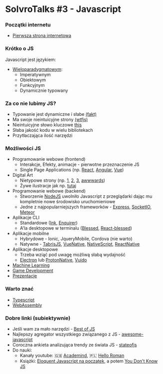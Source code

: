 # SolvroTalks #3 - Javascript
### Początki internetu

 - [Pierwsza strona internetowa](http://info.cern.ch/)

### Krótko o JS
Javascript jest językiem:
- [Wieloparadygmatowym](https://codesandbox.io/s/solvro-talks-javascript-ec116):
	- Imperatywnym
	- Obiektowym
	- Funkcyjnym
	- Dynamicznie typowany

### Za co nie lubimy JS?
-   Typowanie jest dynamiczne i słabe [(fakt)](https://pl.wikipedia.org/wiki/Typowanie_s%C5%82abe)
-   Ma swoje nieintuicyjne strony  [(wtfjs)](https://github.com/denysdovhan/wtfjs)
-   Nieintuicyjne słowo kluczowe  [this](https://pl.wikipedia.org/wiki/This_(programowanie_obiektowe))
-   Słaba jakość kodu w wielu bibliotekach
-   Przytłaczająca ilość narzędzi

### Możliwości JS
- Programowanie webowe (frontend)
	- Interakcje, Efekty, animacje - pierwotne przeznaczenie JS
	- Single Page Applications (np. [React](https://reactjs.org/), [Angular](https://angular.io/), [Vue](https://vuejs.org/))
- Digital Art
	- Nietypowe strony (np. [1](http://legworkstudio.com/animation), [2](https://www.sbs.com.au/theboat/), [3](http://www.weareuprising.com/index), [awwwards](https://www.awwwards.com/))
	- Żywe ilustracje jak np. [tutaj](https://www.instagram.com/p/BmI6zUonApV/)
- Programowanie webowe (backend)
	- Stworzenie [NodeJS](https://nodejs.org/en/) uwolniło Javascript z przeglądarki dając mu kompletnie nowe środowisko uruchomieniowe
	- Jedne z najpopularniejszych frameworków - [Express](https://expressjs.com/), [SocketIO](https://socket.io/), [Meteor](https://www.meteor.com/)
- Aplikacje CLI
	- Standardowe ([Ink](https://github.com/vadimdemedes/ink), [Enquirer](https://github.com/enquirer/enquirer))
	- A'la desktopowe w terminalu ([Blessed](https://github.com/chjj/blessed), [React-blessed](https://github.com/Yomguithereal/react-blessed))
- Aplikacje mobilne
	- Hybrydowe - Ionic, JqueryMobile, Cordova (nie warto)
	- Natywne - [TabrisJS](https://tabris.com/), [VueNative](https://vue-native.io/), [NativeScript](https://www.nativescript.org/), [ReactNative](https://facebook.github.io/react-native/)
- Aplikacje desktopowe
	- Trzeba wziąć pod uwagę możliwą słabą wydajność
	- [Electron](https://electronjs.org/) lub [ProtonNative](https://proton-native.js.org/#/), [Vuido](https://vuido.mimec.org/)
- [Machine Learning](https://www.tensorflow.org/js)
- [Game Development](https://phaser.io/)
- [Prezentacje](https://formidable.com/open-source/spectacle/)

### Warto znać

 - [Typescript](https://www.typescriptlang.org/)
 - [WebAssembly](https://webassembly.org/)

### Dobre linki (subiektywnie)

- Jeśli wam za mało narzędzi - [Best of JS](https://bestofjs.org/)
- Najlepszy agregator wszystkiego związanego z JS - [awesome-javascript](https://github.com/sorrycc/awesome-javascript)
- Coroczna ankieta analizująca trendy ze świata JS - [stateofjs](https://stateofjs.com/)
- Do nauki:
	- Kanały youtube: 🇬🇧 [Academind](https://www.youtube.com/channel/UCSJbGtTlrDami-tDGPUV9-w), 🇵🇱 [Hello Roman](https://www.youtube.com/channel/UCq8XmOMtrUCb8FcFHQEd8_g)
	- Książki: [Eloquent Javascript na początek](https://eloquentjavascript.net/), a potem [You Don't Know JS](https://github.com/getify/You-Dont-Know-JS)
